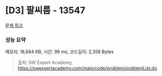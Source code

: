 # [D3] 팔씨름 - 13547 

[문제 링크](https://swexpertacademy.com/main/code/problem/problemDetail.do?contestProbId=AX6PP9G6p1sDFAS9) 

### 성능 요약

메모리: 18,684 KB, 시간: 99 ms, 코드길이: 2,358 Bytes



> 출처: SW Expert Academy, https://swexpertacademy.com/main/code/problem/problemList.do